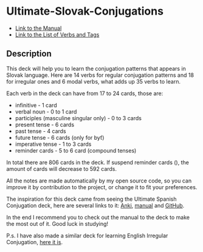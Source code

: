 # Ultimate-Slovak-Conjugations

- [Link to the Manual](Manual.md)
- [Link to the List of Verbs and Tags](List%20of%20Verbs%20and%20Tags.md)

## Description

This deck will help you to learn the conjugation patterns that appears in Slovak language.
Here are 14 verbs for regular conjugation patterns and 18 for irregular ones and 6 modal verbs,
what adds up 35 verbs to learn.

Each verb in the deck can have from 17 to 24 cards, those are:
- infinitive - 1 card
- verbal noun - 0 to 1 card
- participles (masculine singular only) - 0 to 3 cards
- present tense - 6 cards
- past tense - 4 cards
- future tense - 6 cards (only for byť)
- imperative tense - 1 to 3 cards
- reminder cards - 5 to 6 card (compound tenses)

In total there are 806 cards in the deck. If suspend reminder cards (), 
the amount of cards will decrease to 592 cards.

All the notes are made automatically by my open source code,
so you can improve it by contribution to the project, or change it to fit your preferences. 

The inspiration for this deck came from seeing the Ultimate Spanish Conjugation deck,
here are several links to it: [Anki](https://ankiweb.net/shared/info/638411848),
[manual](http://www.asiteaboutnothing.net/w_ultimate_spanish_conjugation.html)
and [GitHub](https://github.com/boolbag/Anki-Goodies/tree/master/Decks/Spanish).

In the end I recommend you to check out the manual to the deck to make the most out of it. 
Good luck in studying! 

P.s. I have also made a similar deck for learning English Irregular Conjugation,
[here it is](https://ankiweb.net/shared/info/643582787).
